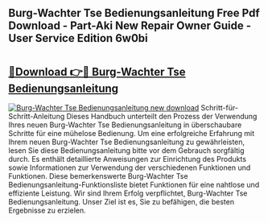 ## Burg-Wachter Tse Bedienungsanleitung Free Pdf Download - Part-Aki New Repair Owner Guide - User Service Edition 6w0bi

# <h2><a href="http://df5h4lo.blite.top/?on=Burg-Wachter+Tse+Bedienungsanleitung">🔗Download 👉🔴 Burg-Wachter Tse Bedienungsanleitung</a></h2>

[![Burg-Wachter Tse Bedienungsanleitung new download](https://i.imgur.com/lujVjoI.png)](http://df5h4lo.blite.top/?on=Burg-Wachter+Tse+Bedienungsanleitung)
Schritt-für-Schritt-Anleitung Dieses Handbuch unterteilt den Prozess der Verwendung Ihres neuen Burg-Wachter Tse Bedienungsanleitung in überschaubare Schritte für eine mühelose Bedienung. Um eine erfolgreiche Erfahrung mit Ihrem neuen Burg-Wachter Tse Bedienungsanleitung zu gewährleisten, lesen Sie diese Bedienungsanleitung bitte vor dem Gebrauch sorgfältig durch. Es enthält detaillierte Anweisungen zur Einrichtung des Produkts sowie Informationen zur Verwendung der verschiedenen Funktionen und Funktionen. Diese bemerkenswerte Burg-Wachter Tse Bedienungsanleitung-Funktionsliste bietet Funktionen für eine nahtlose und effiziente Leistung. Wir sind Ihrem Erfolg verpflichtet, Burg-Wachter Tse Bedienungsanleitung. Unser Ziel ist es, Sie zu befähigen, die besten Ergebnisse zu erzielen.
